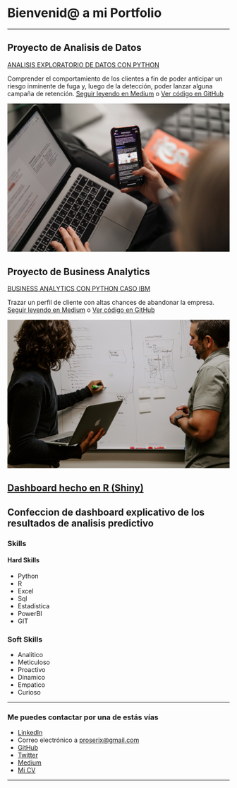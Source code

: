 # Bienvenid@ a mi Portfolio

---

## Proyecto de Analisis de Datos
[ANALISIS EXPLORATORIO DE DATOS CON PYTHON](https://medium.com/@proserix/analisis-exploratorio-de-datos-con-python-caso-telco-ibm-f2ae155320e6)

Comprender el comportamiento de los clientes a fin de poder anticipar un riesgo inminente de fuga y, luego de la detección, poder lanzar alguna campaña de retención. [Seguir leyendo en Medium](https://medium.com/@proserix/analisis-exploratorio-de-datos-con-python-caso-telco-ibm-f2ae155320e6) o [Ver código en GitHub](https://github.com/tu-repo)

[<img src="images/maxim-ilyahov-0aRycsfH57A-unsplash.jpg?raw=true"/>](https://medium.com/@proserix/analisis-exploratorio-de-datos-con-python-caso-telco-ibm-f2ae155320e6)

## Proyecto de Business Analytics
[BUSINESS ANALYTICS CON PYTHON CASO IBM](https://medium.com/@proserix/business-analytics-con-python-caso-ibm-72e3b13659e8)

Trazar un perfil de cliente con altas chances de abandonar la empresa. [Seguir leyendo en Medium](https://medium.com/@proserix/business-analytics-con-python-caso-ibm-72e3b13659e8) o [Ver código en GitHub](https://github.com/tu-repo)

[<img src="images/kaleidico-3V8xo5Gbusk-unsplash.jpg?raw=true"/>](https://medium.com/@proserix/business-analytics-con-python-caso-ibm-72e3b13659e8)

## [Dashboard hecho en R (Shiny)](https://spdl.shinyapps.io/TelcoIBM_ShinyApp/)

Confeccion de dashboard explicativo de los resultados de analisis predictivo
---

### Skills

#### Hard Skills
- Python
- R
- Excel
- Sql
- Estadistica
- PowerBI
- GIT

### Soft Skills
- Analitico
- Meticuloso
- Proactivo
- Dinamico
- Empatico
- Curioso

---

### Me puedes contactar por una de estás vías

- [LinkedIn](https://www.linkedin.com/in/proserix/)
- Correo electrónico a <proserix@gmail.com>
- [GitHub](https://github.com/proserix/)
- [Twitter](https://twitter.com/tu-twitter)
- [Medium](https://medium.com/@proserix)
- [Mi CV](/pdf/CV_Seba_actual.pdf)

---
